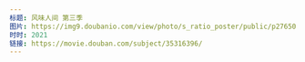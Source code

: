 ```yaml
---
标题: 风味人间 第三季
图片: https://img9.doubanio.com/view/photo/s_ratio_poster/public/p2765048624.jpg
时时: 2021
链接: https://movie.douban.com/subject/35316396/
---
```

